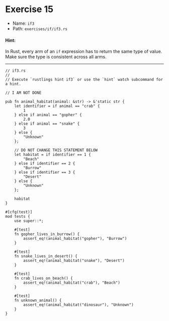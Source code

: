 # Exercise 15

- Name: ```if3```
- Path: ```exercises/if/if3.rs```
#### Hint: 

In Rust, every arm of an `if` expression has to return the same type of value. Make sure the type is consistent across all arms.


---



```rust,editable
// if3.rs
//
// Execute `rustlings hint if3` or use the `hint` watch subcommand for a hint.

// I AM NOT DONE

pub fn animal_habitat(animal: &str) -> &'static str {
    let identifier = if animal == "crab" {
        1
    } else if animal == "gopher" {
        2.0
    } else if animal == "snake" {
        3
    } else {
        "Unknown"
    };

    // DO NOT CHANGE THIS STATEMENT BELOW
    let habitat = if identifier == 1 {
        "Beach"
    } else if identifier == 2 {
        "Burrow"
    } else if identifier == 3 {
        "Desert"
    } else {
        "Unknown"
    };

    habitat
}

#[cfg(test)]
mod tests {
    use super::*;

    #[test]
    fn gopher_lives_in_burrow() {
        assert_eq!(animal_habitat("gopher"), "Burrow")
    }

    #[test]
    fn snake_lives_in_desert() {
        assert_eq!(animal_habitat("snake"), "Desert")
    }

    #[test]
    fn crab_lives_on_beach() {
        assert_eq!(animal_habitat("crab"), "Beach")
    }

    #[test]
    fn unknown_animal() {
        assert_eq!(animal_habitat("dinosaur"), "Unknown")
    }
}

```
